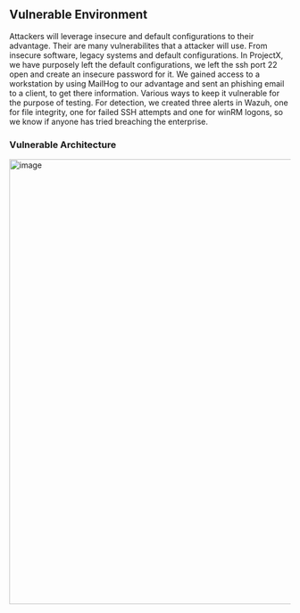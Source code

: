 ## Vulnerable Environment
Attackers will leverage insecure and default configurations to their advantage. Their are many vulnerabilites that a attacker will use. From insecure software, legacy systems and default configurations. In ProjectX, we have purposely left the default configurations, we left the ssh port 22 open and create an insecure password for it. We gained access to a workstation by using MailHog to our advantage and sent an phishing email to a client, to get there information. Various ways to keep it vulnerable for the purpose of testing.
For detection, we created three alerts in Wazuh, one for file integrity, one for failed SSH attempts and one for winRM logons, so we know if anyone has tried breaching the enterprise.
### Vulnerable Architecture 
<img width="1176" height="798" alt="image" src="https://github.com/user-attachments/assets/9016d677-0a8e-46c6-92c3-c50f45923c82" />

